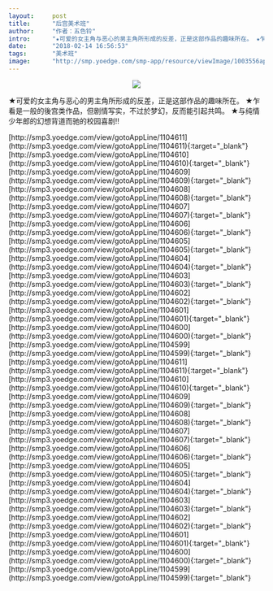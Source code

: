 ```yaml
---
layout:     post
title:      "后宫美术班"
author:     "作者：五色铃"
intro:      "★可爱的女主角与恶心的男主角所形成的反差，正是这部作品的趣味所在。 ★乍看是一般的後宫类作品，但剧情写实，不过於梦幻，反而能引起共鸣。 ★与纯情少年郎的幻想背道而驰的校园喜剧!!"
date:       "2018-02-14 16:56:53"
tags:       "美术班"
image:      "http://smp.yoedge.com/smp-app/resource/viewImage/1003556appline.png"
---
```

<div style="text-align: center">
<p><img src="http://smp.yoedge.com/smp-app/resource/viewImage/1003556appline.png"/></p>
</div>
<p class="post-meta">
<span>★可爱的女主角与恶心的男主角所形成的反差，正是这部作品的趣味所在。 ★乍看是一般的後宫类作品，但剧情写实，不过於梦幻，反而能引起共鸣。 ★与纯情少年郎的幻想背道而驰的校园喜剧!!</span>
</p>
[http://smp3.yoedge.com/view/gotoAppLine/1104611](http://smp3.yoedge.com/view/gotoAppLine/1104611){:target="_blank"}
[http://smp3.yoedge.com/view/gotoAppLine/1104610](http://smp3.yoedge.com/view/gotoAppLine/1104610){:target="_blank"}
[http://smp3.yoedge.com/view/gotoAppLine/1104609](http://smp3.yoedge.com/view/gotoAppLine/1104609){:target="_blank"}
[http://smp3.yoedge.com/view/gotoAppLine/1104608](http://smp3.yoedge.com/view/gotoAppLine/1104608){:target="_blank"}
[http://smp3.yoedge.com/view/gotoAppLine/1104607](http://smp3.yoedge.com/view/gotoAppLine/1104607){:target="_blank"}
[http://smp3.yoedge.com/view/gotoAppLine/1104606](http://smp3.yoedge.com/view/gotoAppLine/1104606){:target="_blank"}
[http://smp3.yoedge.com/view/gotoAppLine/1104605](http://smp3.yoedge.com/view/gotoAppLine/1104605){:target="_blank"}
[http://smp3.yoedge.com/view/gotoAppLine/1104604](http://smp3.yoedge.com/view/gotoAppLine/1104604){:target="_blank"}
[http://smp3.yoedge.com/view/gotoAppLine/1104603](http://smp3.yoedge.com/view/gotoAppLine/1104603){:target="_blank"}
[http://smp3.yoedge.com/view/gotoAppLine/1104602](http://smp3.yoedge.com/view/gotoAppLine/1104602){:target="_blank"}
[http://smp3.yoedge.com/view/gotoAppLine/1104601](http://smp3.yoedge.com/view/gotoAppLine/1104601){:target="_blank"}
[http://smp3.yoedge.com/view/gotoAppLine/1104600](http://smp3.yoedge.com/view/gotoAppLine/1104600){:target="_blank"}
[http://smp3.yoedge.com/view/gotoAppLine/1104599](http://smp3.yoedge.com/view/gotoAppLine/1104599){:target="_blank"}
[http://smp3.yoedge.com/view/gotoAppLine/1104611](http://smp3.yoedge.com/view/gotoAppLine/1104611){:target="_blank"}
[http://smp3.yoedge.com/view/gotoAppLine/1104610](http://smp3.yoedge.com/view/gotoAppLine/1104610){:target="_blank"}
[http://smp3.yoedge.com/view/gotoAppLine/1104609](http://smp3.yoedge.com/view/gotoAppLine/1104609){:target="_blank"}
[http://smp3.yoedge.com/view/gotoAppLine/1104608](http://smp3.yoedge.com/view/gotoAppLine/1104608){:target="_blank"}
[http://smp3.yoedge.com/view/gotoAppLine/1104607](http://smp3.yoedge.com/view/gotoAppLine/1104607){:target="_blank"}
[http://smp3.yoedge.com/view/gotoAppLine/1104606](http://smp3.yoedge.com/view/gotoAppLine/1104606){:target="_blank"}
[http://smp3.yoedge.com/view/gotoAppLine/1104605](http://smp3.yoedge.com/view/gotoAppLine/1104605){:target="_blank"}
[http://smp3.yoedge.com/view/gotoAppLine/1104604](http://smp3.yoedge.com/view/gotoAppLine/1104604){:target="_blank"}
[http://smp3.yoedge.com/view/gotoAppLine/1104603](http://smp3.yoedge.com/view/gotoAppLine/1104603){:target="_blank"}
[http://smp3.yoedge.com/view/gotoAppLine/1104602](http://smp3.yoedge.com/view/gotoAppLine/1104602){:target="_blank"}
[http://smp3.yoedge.com/view/gotoAppLine/1104601](http://smp3.yoedge.com/view/gotoAppLine/1104601){:target="_blank"}
[http://smp3.yoedge.com/view/gotoAppLine/1104600](http://smp3.yoedge.com/view/gotoAppLine/1104600){:target="_blank"}
[http://smp3.yoedge.com/view/gotoAppLine/1104599](http://smp3.yoedge.com/view/gotoAppLine/1104599){:target="_blank"}


